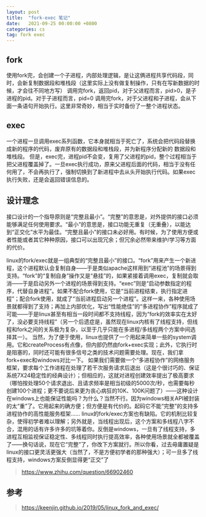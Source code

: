 ```yaml
---
layout: post
title:  "fork-exec 笔记"
date:   2021-09-25 00:00:00 +0800
categories: cs
tag: fork exec
---
```


## fork

使用fork完，会创建一个子进程，内部处理逻辑，是让这俩进程共享代码段，同时，会新复制数据段和堆栈段（这里实际上没有做复制操作，只有在写新数据的时候，才会往不同地方写）
调用完fork，返回pid，对于父进程而言，pid>0，是子进程的pid。对于子进程而言，pid=0
调用完fork，对于父进程和子进程，会从下面一条语句开始执行。这里非常奇妙，相当于实时备份了一整个进程状态。

## exec

一个进程一旦调用exec系列函数，它本身就相当于死亡了，系统会把代码段替换成新的程序的代码，废弃原有的数据段和堆栈段，并为新程序分配新的 数据段和堆栈段。
但是，exec完，进程pid不会变，复用了父进程的pid，整个过程相当于把父进程覆盖掉了。一旦exec执行成功，原来父进程后面的代码，相当于没有任何用了，不会再执行了，强制切换到了新进程中去从头开始执行代码。如果exec执行失败，还是会返回错误信息的。

## 设计理念

接口设计的一个指导原则是“完整且最小”。“完整”的意思是，对外提供的接口必须能够满足任何使用要求。“最小”的意思是，接口功能无重复（无重叠），以能达到“正交化”水平为最佳。“完整且最小”的接口未必好用。有时候，为了使用方便或者性能或者其它种种原因，接口可以出现冗余；但冗余必然带来维护/学习等方面的代价。

linux的fork/exec就是一组典型的“完整且最小”的接口。“fork”用来产生一个新进程，这个进程默认会复制自身——于是类似apache这样用到“进程池”的场景得到支持。“fork”的“复制自身”操作又是“悬挂”的，如果紧接着调用exec，复制就会取消——于是启动另外一个进程的场景得到支持。“exec”则是“启动参数指定的程序，代替自身进程”。如果不配合fork使用，它是“当前进程结束，执行指定进程”；配合fork使用，就成了“当前进程启动另一个进程”。这样一来，各种使用场景就都得到了支持；再加上内部优化，写出“性能绝佳”的“多进程协作”程序就成了可能——于是linux甚至有相当一段时间都不支持线程，因为“fork的效率实在太好了，没必要支持线程”（另一个后遗症是，虽然现在linux内核有了线程支持，但线程和fork之间的关系极为复杂，以至于几乎只能在多进程/多线程两个方案中间选择其一）。
当然，为了便于使用，linux也提供了一个用起来简单一些的system调用。它和createProcess有点像，但内部仍然由fork+exec实现；此外，它执行时是阻塞的，同时还可能有很多信号之类的技术问题需要处理。现在，我们拿fork+exec和windows对比一下。
如果我们需要做一个“多进程协作”的网络服务框架，要求每个工作进程在处理了若干次服务请求后退出（这是个很讨巧的、保证系统7X24稳定性的经典设计）；但相应的，这就对进程创建效率提出了极高要求（哪怕按处理50个请求退出、且请求频率是相当初级的5000次/秒，也需要每秒创建100个进程；更不要说后来更为丧心病狂的10K、100K问题了）——这种设计在windows上也能保证性能吗？为什么？当然不行。因为windows相关API被封装的太“重”了。它用起来的确方便；但方便是有代价的。起码它不能“完整”的支持多进程协作的高性能服务框架……
linux的fork/exec方案也有缺陷。它的机制比较复杂，使得初学者难以理解；另外就是，当线程出现后，这个方案和多线程八字不合，混用的话有许多许多的坑等着你。反倒是windows，一旦有了线程支持，多进程互相监视保证稳定性、多线程同时执行提高效率，各种使用场景就全都被覆盖了——换句话说，现在它“完整”了，你改下方案就行。所以你看，过去毋庸置疑是linux的接口更灵活更强大（当然了，不是方便初学者的那种强大）；可一旦多了线程支持，windows方案反倒显得更“正交”了

> https://www.zhihu.com/question/66902460

## 参考

> https://keenjin.github.io/2019/05/linux_fork_and_exec/